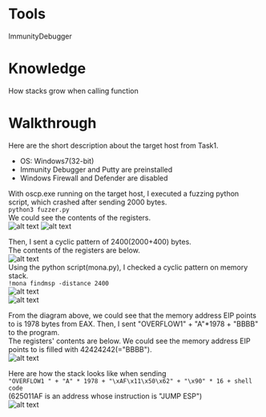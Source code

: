 # Tools
ImmunityDebugger

# Knowledge
How stacks grow when calling function

# Walkthrough
Here are the short description about the target host from Task1.  
* OS: Windows7(32-bit)
* Immunity Debugger and Putty are preinstalled
* Windows Firewall and Defender are disabled  

With oscp.exe running on the target host, I executed a fuzzing python script, which crashed after sending 2000 bytes.  
```python3 fuzzer.py```  
We could see the contents of the registers.  
![alt text](./images/fuzzer_registers_result.png?raw=true)
![alt text](./images/fuzzer_registers_diagram.png?raw=true)  

Then, I sent a cyclic pattern of 2400(2000+400) bytes.  
The contents of the registers are below.  
![alt text](./images/exploit_registers_result.png?raw=true)  
Using the python script(mona.py), I checked a cyclic pattern on memory stack.  
```!mona findmsp -distance 2400```  
![alt text](./images/mona_result.png?raw=true)  
![alt text](./images/mona_diagram.png?raw=true)  

From the diagram above, we could see that the memory address EIP points to is 1978 bytes from EAX.
Then, I sent "OVERFLOW1" + "A"*1978 + "BBBB" to the program.  
The registers' contents are below. We could see the memory address EIP points to is filled with 42424242(="BBBB").   
![alt text](./images/exploit2_registers.png?raw=true) 

Here are how the stack looks like when sending  
```"OVERFLOW1 " + "A" * 1978 + "\xAF\x11\x50\x62" + "\x90" * 16 + shell code```  
(625011AF is an address whose instruction is "JUMP ESP")  
![alt text](./images/task2.png?raw=true) 




